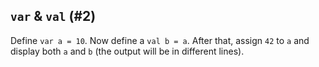 ## `var` &amp; `val` (#2)

Define `var a = 10`. Now define a `val b = a`. After that, assign `42` to `a`
and display both `a` and `b` (the output will be in different lines).